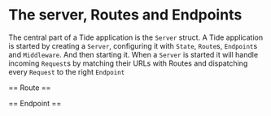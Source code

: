 # The server, Routes and Endpoints

The central part of a Tide application is the `Server` struct. A Tide application is started by creating a
`Server`, configuring it with `State`, `Route`s, `Endpoint`s and `Middleware`. And then starting it.
When a `Server` is started it will handle incoming `Request`s by matching their URLs with Routes and dispatching every `Request` to the right `Endpoint`

== Route ==


== Endpoint ==
